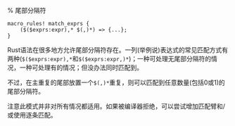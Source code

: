 % 尾部分隔符

```ignore
macro_rules! match_exprs {
    ($($exprs:expr),* $(,)*) => {...};
}
```

Rust语法在很多地方允许尾部分隔符存在。一列(举例说)表达式的常见匹配方式有两种(`$($exprs:expr),*`和`$($exprs:expr,)*`)；一种可处理无尾部分隔符的情况，一种可处理有的情况；但没办法同时匹配到。

不过，在主重复的尾部放置一个`$(,)*`重复，则可以匹配到任意数量(包括0或1)的尾部分隔符。

注意此模式并非对所有情况都适用。如果被编译器拒绝，可以尝试增加匹配臂和/或使用逐条匹配。
